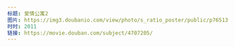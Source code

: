 ```yaml
---
标题: 爱情公寓2
图片: https://img3.doubanio.com/view/photo/s_ratio_poster/public/p765135303.jpg
时时: 2011
链接: https://movie.douban.com/subject/4707205/
---
```


